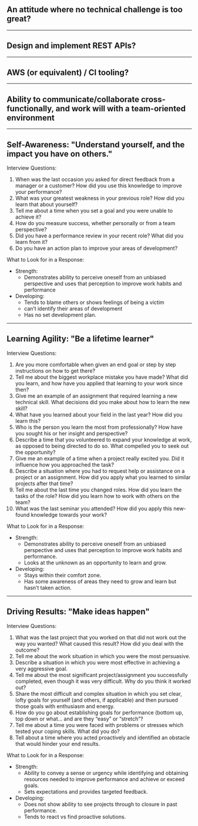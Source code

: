 

## An attitude where no technical challenge is too great?

---

## Design and implement REST APIs?

---


## AWS (or equivalent) / CI tooling?

---

## Ability to communicate/collaborate cross-functionally, and work will with a team-oriented environment

---

## Self-Awareness: "Understand yourself, and the impact you have on others."

Interview Questions:
1. When was the last occasion you asked for direct feedback from a manager or a customer?  How did you use this knowledge to improve your performance? 
2. What was your greatest weakness in your previous role? How did you learn that about yourself?  
3. Tell me about a time when you set a goal and you were unable to achieve it? 
4. How do you measure success, whether personally or from a team perspective?
5. Did you have a performance review in your recent role? What did you learn from it? 
6. Do you have an action plan to improve your areas of development? 

What to Look for in a Response:
* Strength:  
  - Demonstrates ability to perceive oneself from an unbiased perspective and uses that perception to improve work habits and performance
* Developing: 
  - Tends to blame others or shows feelings of being a victim
  - can’t identify their areas of development
  - Has no set development plan. 


---
## Learning Agility: "Be a lifetime learner"
Interview Questions:
1. Are you more comfortable when given an end goal or step by step instructions on how to get there? 
2. Tell me about the biggest workplace mistake you have made?   What did you learn, and how have you applied that learning to your work since then?
3. Give me an example of an assignment that required learning a new technical skill.  What decisions did you make about how to learn the new skill?
4. What have you learned about your field in the last year?  How did you learn this?
5. Who is the person you learn the most from professionally?  How have you sought his or her insight and perspective?
6. Describe a time that you volunteered to expand your knowledge at work, as opposed to being directed to do so.  What compelled you to seek out the opportunity?
7. Give me an example of a time when a project really excited you. Did it influence how you approached the task? 
8. Describe a situation where you had to request help or assistance on a project or an assignment. How did you apply what you learned to similar projects after that time?
9. Tell me about the last time you changed roles.  How did you learn the tasks of the role?  How did you learn how to work with others on the team?
10. What was the last seminar you attended? How did you apply this new-found knowledge towards your work? 

What to Look for in a Response:
* Strength:
  - Demonstrates ability to perceive oneself from an unbiased perspective and uses that perception to improve work habits and performance.
  - Looks at the unknown as an opportunity to learn and grow. 
* Developing: 
    - Stays within their comfort zone.
    - Has some awareness of areas they need to grow and learn but hasn’t taken action. 

---
## Driving Results: "Make ideas happen"

Interview Questions:
1. What was the last project that you worked on that did not work out the way you wanted? What caused this result? How did you deal with the outcome? 
2. Tell me about the work situation in which you were the most persuasive.
3. Describe a situation in which you were most effective in achieving a very aggressive goal.
4. Tell me about the most significant project/assignment you successfully completed, even though it was very difficult. Why do you think it worked out? 
5. Share the most difficult and complex situation in which you set clear, lofty goals for yourself (and others, if applicable) and then pursued those goals with enthusiasm and energy.
6. How do you go about establishing goals for performance (bottom up, top down or what… and are they “easy” or “stretch”? 
7. Tell me about a time you were faced with problems or stresses which tested your coping skills. What did you do? 
8. Tell about a time where you acted proactively and identified an obstacle that would hinder your end results. 

What to Look for in a Response:
* Strength:
  - Ability to convey a sense or urgency while identifying and obtaining resources needed to improve performance and achieve or exceed goals.
  - Sets expectations and provides targeted feedback.
* Developing: 
  - Does not show ability to see projects through to closure in past performance. 
  - Tends to react vs find proactive solutions. 

